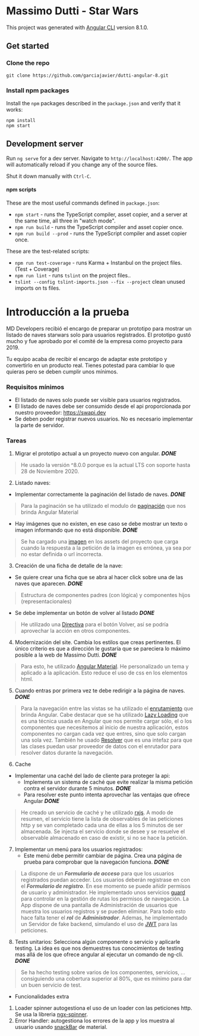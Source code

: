 # Massimo Dutti - Star Wars

This project was generated with [Angular CLI](https://github.com/angular/angular-cli) version 8.1.0.

## Get started 

### Clone the repo

```shell
git clone https://github.com/garciajavier/dutti-angular-8.git
```

### Install npm packages

Install the `npm` packages described in the `package.json` and verify that it works:

```shell
npm install
npm start
```

## Development server

Run `ng serve` for a dev server. Navigate to `http://localhost:4200/`. The app will automatically reload if you change any of the source files.

Shut it down manually with `Ctrl-C`.

#### npm scripts

These are the most useful commands defined in `package.json`:

* `npm start` - runs the TypeScript compiler, asset copier, and a server at the same time, all three in "watch mode".
* `npm run build` - runs the TypeScript compiler and asset copier once.
* `npm run build --prod` - runs the TypeScript compiler and asset copier once.

These are the test-related scripts:

* `npm run test-coverage` - runs Karma + Instanbul on the project files. (Test + Coverage)
* `npm run lint` - runs `tslint` on the project files..
* `tslint --config tslint-imports.json --fix --project` clean unused imports on ts files.

# Introducción a la prueba
MD Developers recibió el encargo de preparar un prototipo para mostrar un listado de naves starwars solo para usuarios registrados. El prototipo gustó mucho y fue aprobado por el comité de la empresa como proyecto para 2019.

Tu equipo acaba de recibir el encargo de adaptar este prototipo y convertirlo en un producto real.
Tienes potestad para cambiar lo que quieras pero se deben cumplir unos mínimos.

### Requisitos mínimos

* El listado de naves solo puede ser visible para usuarios registrados.
* El listado de naves debe ser consumido desde el api proporcionada por nuestro proveedor: https://swapi.dev
* Se deben poder registrar nuevos usuarios. No es necesario implementar la parte de servidor.

### Tareas

1. Migrar el prototipo actual a un proyecto nuevo con angular.  ***DONE***
  > He usado la versión ^8.0.0 porque es la actual LTS con soporte hasta 28 de Noviembre 2020.
2. Listado naves: 
  -  Implementar correctamente la paginación del listado de naves. ***DONE***
  > Para la paginación se ha utilizado el modulo de [paginación](https://material.angular.io/components/paginator/overview) que nos brinda Angular Material
  -  Hay imágenes que no existen, en ese caso se debe mostrar un texto o imagen informando que no está disponible. ***DONE***
  > Se ha cargado una [imagen](/assets/images/not_found.png) en los assets del proyecto que carga cuando la respuesta a la petición de la imagen es errónea, ya sea por no estar definida o url incorrecta.
3. Creación de una ficha de detalle de la nave:
  - Se quiere crear una ficha que se abra al hacer click sobre una de las naves que aparecen.  ***DONE***
  > Estructura de componentes padres (con lógica) y componentes hijos (representacionales)
  - Se debe implementar un botón de volver al listado ***DONE***
  > He utilizado una [Directiva](https://angular.io/guide/attribute-directives) para el botón Volver, así se podría aprovechar la acción en otros componentes.
4. Modernización del site. Cambia los estilos que creas pertinentes. El único criterio es que a dirección le gustaría que se pareciera lo máximo posible a la web de Massimo Dutti. ***DONE***
 > Para esto, he utilizado [Angular Material](https://material.angular.io/ "Angular Material"). He personalizado un tema y aplicado a la aplicación. Esto reduce el uso de css en los elementos html. 
  
5. Cuando entras por primera vez te debe redirigir a la página de naves. ***DONE***
> Para la navegación entre las vistas se ha utilizado el [enrutamiento](https://angular.io/guide/router) que brinda Angular. Cabe destacar que se ha utilizado [Lazy Loading](https://angular.io/guide/lazy-loading-ngmodules) que es una técnica usada en Angular que nos permite cargar sólo, el o los componentes que necesitemos al inicio de nuestra aplicación, estos componentes no cargan cada vez que entres, sino que solo cargan una sola vez. También he usado [Resolver](https://angular.io/api/router/Resolve) que es una intefaz para que las clases  puedan usar proveedor de datos con el enrutador para resolver datos durante la navegación.
6. Cache  
  - Implementar una caché del lado de cliente para proteger la api:
      - Implementa un sistema de caché que evite realizar la misma petición contra el servidor durante 5 minutos. ***DONE***
      - Para resolver este punto intenta aprovechar las ventajas que ofrece Angular ***DONE***
 > He creado un servicio de caché y he utilizado [rxjs](https://angular.io/guide/rx-library). A modo de resumen, el servicio tiene la lista de observables de las peticiones http y se van completado cada una de ellas a los 5 minutos de ser almacenada. Se injecta el servicio donde se desee y se resuelve el observable almacenado en caso de existir, si no se hace la petición.
7. Implementar un menú para los usuarios registrados:
   - Este menú debe permitir cambiar de página. Crea una página de prueba para comprobar que la navegación funciona. ***DONE***
 > La dispone de un ***Formulario de acceso*** para que los usuarios registrados puedan acceder. Los usuarios deberán registrase en con el ***Formulario de registro***. En ese momento se puede añidir permisos de usuario y administrador. He implementado unos servicios [guard](https://angular.io/api/router/CanActivate) para controlar en la gestión de rutas los permisos de navegación. La App dispone de una pantalla de Administración de usuarios que muestra los usuarios registros y se pueden eliminar. Para todo esto hace falta tener el ***rol*** de ***Administrador***. Ademas, he implementado un Servidor de fake backend, simulando el uso de [JWT](https://es.wikipedia.org/wiki/JSON_Web_Token)  para las peticiones.
8. Tests unitarios: Selecciona algún componente o servicio y aplicarle testing. La idea es que nos demuestres tus conocimientos de testing mas allá de los que ofrece angular al ejecutar un comando de ng-cli. ***DONE***
> Se ha hecho testing sobre varios de los componentes, servicios, ... consiguiendo una cobertura superior al 80%, que es mínimo para dar un buen servicio de test.

- Funcionalidades extra
1. Loader spinner  autogestiona el uso de un loader con las peticiones http. Se usa la libreria [ngx-spinner](https://www.npmjs.com/package/ngx-spinner).
2. Error Handler: autogestiona los errores de la app y los muestra al usuario usando [snackBar](https://material.angular.io/components/snack-bar/overview) de material.



